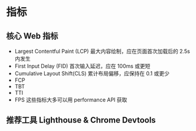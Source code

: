 # 指标

## 核心 Web 指标

- Largest Contentful Paint (LCP) 最大内容绘制，应在页面首次加载后的 2.5s 内发生
- First Input Delay (FID) 首次输入延迟，应在 100ms 或更短
- Cumulative Layout Shift(CLS) 累计布局偏移，应保持在 0.1 或更少
- FCP
- TBT
- TTI
- FPS
  这些指标大多可以用 performance API 获取

## 推荐工具 Lighthouse & Chrome Devtools
